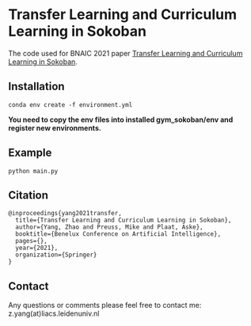 # Transfer Learning and Curriculum Learning in Sokoban
The code used for BNAIC 2021 paper [Transfer Learning and Curriculum Learning in Sokoban](https://arxiv.org/pdf/2105.11702.pdf).

## Installation
```
conda env create -f environment.yml
```
**You need to copy the env files into installed gym_sokoban/env and register new environments.**

## Example
```
python main.py
```

## Citation
```
@inproceedings{yang2021transfer, 
  title={Transfer Learning and Curriculum Learning in Sokoban}, 
  author={Yang, Zhao and Preuss, Mike and Plaat, Aske}, 
  booktitle={Benelux Conference on Artificial Intelligence}, 
  pages={}, 
  year={2021}, 
  organization={Springer}
}
```

## Contact
Any questions or comments please feel free to contact me: z.yang(at)liacs.leidenuniv.nl
